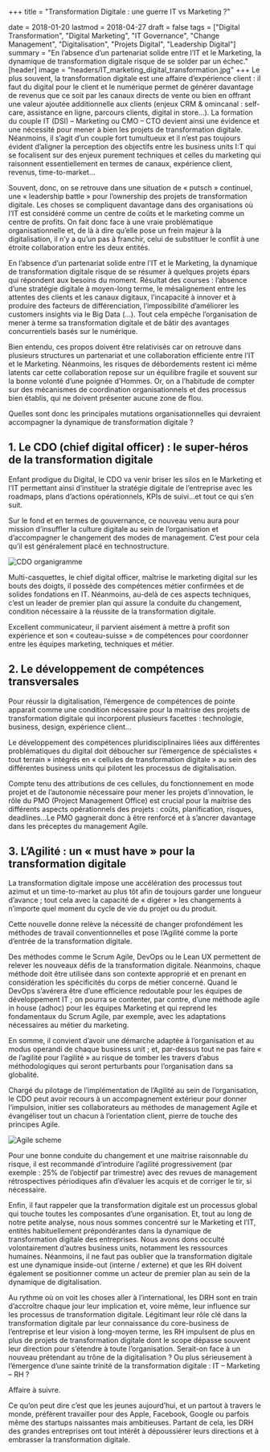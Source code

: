 +++
title = "Transformation Digitale : une guerre IT vs Marketing ?"

date = 2018-01-20
lastmod = 2018-04-27
draft = false
tags = ["Digital Transformation", "Digital Marketing", "IT Governance", "Change Management", "Digitalisation", "Projets Digital", "Leadership Digital"]
summary = "En l’absence d’un partenariat solide entre l’IT et le Marketing, la dynamique de transformation digitale risque de se solder par un échec."
[header]
image = "headers/IT_marketing_digital_transformation.jpg"
+++
Le plus souvent, la transformation digitale est une affaire d’expérience client : il faut du digital pour le client et le numérique permet de générer davantage de revenus que ce soit par les canaux directs de vente ou bien en offrant une valeur ajoutée additionnelle aux clients (enjeux CRM & omincanal : self-care, assistance en ligne, parcours clients, digital in store…).
La formation du couple IT (DSI) – Marketing ou CMO – CTO devient ainsi une évidence et une nécessité pour mener à bien les projets de transformation digitale. Néanmoins, il s’agit d’un couple fort tumultueux et il n’est pas toujours évident d’aligner la perception des objectifs entre les business units I:T qui se focalisent sur des enjeux purement techniques et celles du marketing qui raisonnent essentiellement en termes de canaux, expérience client, revenus, time-to-market…

Souvent, donc, on se retrouve dans une situation de « putsch » continuel, une « leadership battle » pour l’ownership des projets de transformation digitale. Les choses se compliquent davantage dans des organisations où l’IT est considéré comme un centre de coûts et le marketing comme un centre de profits. On fait donc face à une vraie problématique organisationnelle et, de là à dire qu’elle pose un frein majeur à la digitalisation, il n’y a qu’un pas à franchir, celui de substituer le conflit à une étroite collaboration entre les deux entités.

En l’absence d’un partenariat solide entre l’IT et le Marketing, la dynamique de transformation digitale risque de se résumer à quelques projets épars qui répondent aux besoins du moment. Résultat des courses : l’absence d’une stratégie digitale à moyen-long terme, le mésalignement entre les attentes des clients et les canaux digitaux, l’incapacité à innover et à produire des facteurs de différenciation, l’impossibilité d’améliorer les customers insights via le Big Data (…). Tout cela empêche l’organisation de mener à terme sa transformation digitale et de bâtir des avantages concurrentiels basés sur le numérique.

Bien entendu, ces propos doivent être relativisés car on retrouve dans plusieurs structures un partenariat et une collaboration efficiente entre l’IT et le Marketing. Néanmoins, les risques de débordements restent ici même latents car cette collaboration repose sur un équilibre fragile et souvent sur la bonne volonté d’une poignée d’Hommes. Or, on a l’habitude de compter sur des mécanismes de coordination organisationnels et des processus bien établis, qui ne doivent présenter aucune zone de flou.

Quelles sont donc les principales mutations organisationnelles qui devraient accompagner la dynamique de transformation digitale ?

## 1. Le CDO (chief digital officer) : le super-héros de la transformation digitale
Enfant prodigue du Digital, le CDO va venir briser les silos en le Marketing et l’IT permettant ainsi d’instituer la stratégie digitale de l’entreprise avec les roadmaps, plans d’actions opérationnels, KPIs de suivi…et tout ce qui s’en suit.

Sur le fond et en termes de gouvernance, ce nouveau venu aura pour mission d’insuffler la culture digitale au sein de l’organisation et d’accompagner le changement des modes de management. C’est pour cela qu’il est généralement placé en technostructure.

![CDO organigramme](/img/cdo.jpg)

Multi-casquettes, le chief digital officer, maîtrise le marketing digital sur les bouts des doigts, il possède des compétences métier confirmées et de solides fondations en IT. Néanmoins, au-delà de ces aspects techniques, c’est un leader de premier plan qui assure la conduite du changement, condition nécessaire à la réussite de la transformation digitale.

Excellent communicateur, il parvient aisément à mettre à profit son expérience et son « couteau-suisse » de compétences pour coordonner entre les équipes marketing, techniques et métier.

## 2. Le développement de compétences transversales
Pour réussir la digitalisation, l’émergence de compétences de pointe apparait comme une condition nécessaire pour la maitrise des projets de transformation digitale qui incorporent plusieurs facettes : technologie, business, design, expérience client…

Le développement des compétences pluridisciplinaires liées aux différentes problématiques du digital doit déboucher sur l’émergence de spécialistes « tout terrain » intégrés en « cellules de transformation digitale » au sein des différentes business units qui pilotent les processus de digitalisation.

Compte tenu des attributions de ces cellules, du fonctionnement en mode projet et de l’autonomie nécessaire pour mener les projets d’innovation, le rôle du PMO (Project Management Office) est crucial pour la maitrise des différents aspects opérationnels des projets : coûts, planification, risques, deadlines…Le PMO gagnerait donc à être renforcé et à s’ancrer davantage dans les préceptes du management Agile.

## 3. L’Agilité : un « must have » pour la transformation digitale
La transformation digitale impose une accélération des processus tout azimut et un time-to-market au plus tôt afin de toujours garder une longueur d’avance ; tout cela avec la capacité de « digérer » les changements à n’importe quel moment du cycle de vie du projet ou du produit.

Cette nouvelle donne relève la nécessité de changer profondément les méthodes de travail conventionnelles et pose l’Agilité comme la porte d’entrée de la transformation digitale.

Des méthodes comme le Scrum Agile, DevOps ou le Lean UX permettent de relever les nouveaux défis de la transformation digitale. Néanmoins, chaque méthode doit être utilisée dans son contexte approprié et en prenant en considération les spécificités du corps de métier concerné. Quand le DevOps s’avérera être d’une efficience redoutable pour les équipes de développement IT ; on pourra se contenter, par contre, d’une méthode agile in house (adhoc) pour les équipes Marketing et qui reprend les fondamentaux du Scrum Agile, par exemple, avec les adaptations nécessaires au métier du marketing.

En somme, il convient d’avoir une démarche adaptée à l’organisation et au modus operandi de chaque business unit ; et, par-dessus tout ne pas faire « de l’agilité pour l’agilité » au risque de tomber les travers d’abus méthodologiques qui seront perturbants pour l’organisation dans sa globalité.

Chargé du pilotage de l’implémentation de l’Agilité au sein de l’organisation, le CDO peut avoir recours à un accompagnement extérieur pour donner l’impulsion, initier ses collaborateurs au méthodes de management Agile et évangéliser tout un chacun à l’orientation client, pierre de touche des principes Agile.

![Agile scheme](/img/brain.jpg)

Pour une bonne conduite du changement et une maitrise raisonnable du risque, il est recommandé d’introduire l’agilité progressivement (par exemple : 25% de l’objectif par trimestre) avec des revues de management rétrospectives périodiques afin d’évaluer les acquis et de corriger le tir, si nécessaire.

Enfin, il faut rappeler que la transformation digitale est un processus global qui touche toutes les composantes d’une organisation. Et, tout au long de notre petite analyse, nous nous sommes concentré sur le Marketing et l’IT, entités habituellement prépondérantes dans la dynamique de transformation digitale des entreprises. Nous avons dons occulté volontairement d’autres business units, notamment les ressources humaines. Néanmoins, il ne faut pas oublier que la transformation digitale est une dynamique inside-out (interne / externe) et que les RH doivent également se positionner comme un acteur de premier plan au sein de la dynamique de digitalisation.

Au rythme où on voit les choses aller à l’international, les DRH sont en train d’accroître chaque jour leur implication et, voire même, leur influence sur les processus de transformation digitale. Légitimant leur rôle clé dans la transformation digitale par leur connaissance du core-business de l’entreprise et leur vision à long-moyen terme, les RH impulsent de plus en plus de projets de transformation digitale dont le scope dépasse souvent leur direction pour s’étendre à toute l’organisation. Serait-on face à un nouveau prétendant au trône de la digitalisation ? Ou plus sérieusement à l’émergence d’une sainte trinité de la transformation digitale : IT – Marketing – RH ?

Affaire à suivre.

Ce qu’on peut dire c’est que les jeunes aujourd’hui, et un partout à travers le monde, préfèrent travailler pour des Apple, Facebook, Google ou parfois même des startups naissantes mais ambitieuses. Partant de cela, les DRH des grandes entreprises ont tout intérêt à dépoussiérer leurs directions et à embrasser la transformation digitale.
